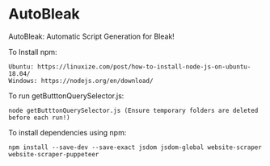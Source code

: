 # AutoBleak
AutoBleak: Automatic Script Generation for Bleak!

To Install npm:
```
Ubuntu: https://linuxize.com/post/how-to-install-node-js-on-ubuntu-18.04/ 
Windows: https://nodejs.org/en/download/ 
```

To run getButttonQuerySelector.js: 
```
node getButttonQuerySelector.js (Ensure temporary folders are deleted before each run!)
```

To install dependencies using npm:
```
npm install --save-dev --save-exact jsdom jsdom-global website-scraper website-scraper-puppeteer
```
